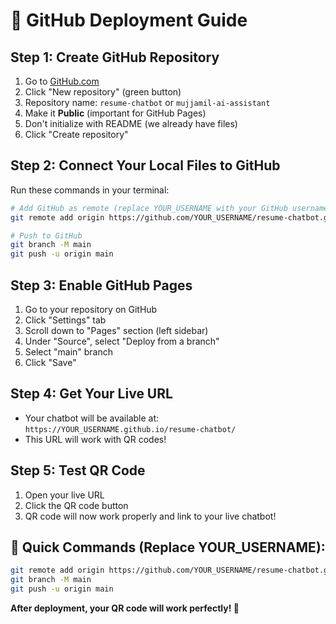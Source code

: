 # 🚀 GitHub Deployment Guide

## Step 1: Create GitHub Repository
1. Go to [GitHub.com](https://github.com)
2. Click "New repository" (green button)
3. Repository name: `resume-chatbot` or `mujjamil-ai-assistant`
4. Make it **Public** (important for GitHub Pages)
5. Don't initialize with README (we already have files)
6. Click "Create repository"

## Step 2: Connect Your Local Files to GitHub
Run these commands in your terminal:

```bash
# Add GitHub as remote (replace YOUR_USERNAME with your GitHub username)
git remote add origin https://github.com/YOUR_USERNAME/resume-chatbot.git

# Push to GitHub
git branch -M main
git push -u origin main
```

## Step 3: Enable GitHub Pages
1. Go to your repository on GitHub
2. Click "Settings" tab
3. Scroll down to "Pages" section (left sidebar)
4. Under "Source", select "Deploy from a branch"
5. Select "main" branch
6. Click "Save"

## Step 4: Get Your Live URL
- Your chatbot will be available at: `https://YOUR_USERNAME.github.io/resume-chatbot/`
- This URL will work with QR codes!

## Step 5: Test QR Code
1. Open your live URL
2. Click the QR code button
3. QR code will now work properly and link to your live chatbot!

## 🎯 Quick Commands (Replace YOUR_USERNAME):
```bash
git remote add origin https://github.com/YOUR_USERNAME/resume-chatbot.git
git branch -M main
git push -u origin main
```

**After deployment, your QR code will work perfectly! 🎉**
